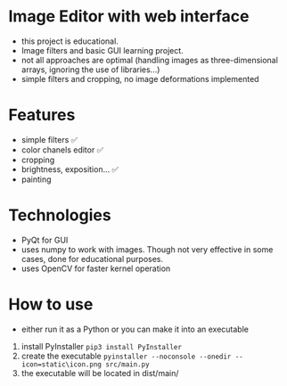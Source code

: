 # Image Editor with web interface
- this project is educational. 
- Image filters and basic GUI learning project.
- not all approaches are optimal (handling images as three-dimensional arrays, ignoring the use of libraries...)
- simple filters and cropping, no image deformations implemented

# Features
- simple filters ✅
- color chanels editor ✅
- cropping 
- brightness, exposition... ✅
- painting

# Technologies
- PyQt for GUI
- uses numpy to work with images. Though not very effective in some cases, done for educational purposes.
- uses OpenCV for faster kernel operation

# How to use
- either run it as a Python or you can make it into an executable
1. install PyInstaller 
```pip3 install PyInstaller```
2. create the executable
```pyinstaller --noconsole --onedir --icon=static\icon.png src/main.py```
3. the executable will be located in dist/main/
